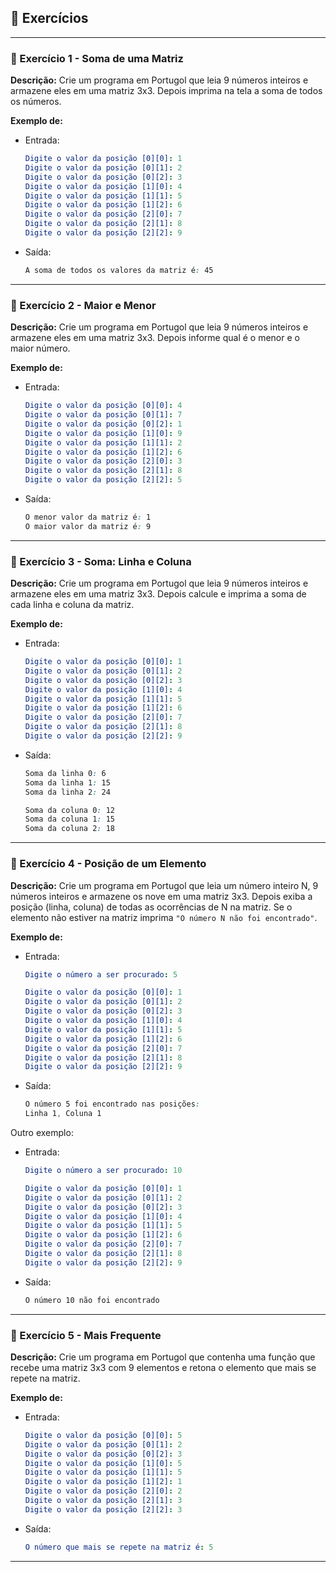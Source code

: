 ## 📝 Exercícios 

---

### 🔹 Exercício 1 - Soma de uma Matriz
**Descrição:** Crie um programa em Portugol que leia 9 números inteiros e armazene eles em uma matriz 3x3. Depois imprima na tela a soma de todos os  números.

**Exemplo de:**
- Entrada:
    ```yaml
    Digite o valor da posição [0][0]: 1  
    Digite o valor da posição [0][1]: 2  
    Digite o valor da posição [0][2]: 3  
    Digite o valor da posição [1][0]: 4  
    Digite o valor da posição [1][1]: 5  
    Digite o valor da posição [1][2]: 6  
    Digite o valor da posição [2][0]: 7  
    Digite o valor da posição [2][1]: 8  
    Digite o valor da posição [2][2]: 9
    ```
 
* Saída:
    ```css
    A soma de todos os valores da matriz é: 45
    ```

---

### 🔹 Exercício 2 - Maior e Menor
**Descrição:** Crie um programa em Portugol que  leia 9 números inteiros e armazene eles em uma matriz 3x3. Depois informe qual é o menor e o maior número.

**Exemplo de:**
- Entrada:
    ```yaml
    Digite o valor da posição [0][0]: 4
    Digite o valor da posição [0][1]: 7  
    Digite o valor da posição [0][2]: 1  
    Digite o valor da posição [1][0]: 9  
    Digite o valor da posição [1][1]: 2  
    Digite o valor da posição [1][2]: 6  
    Digite o valor da posição [2][0]: 3  
    Digite o valor da posição [2][1]: 8  
    Digite o valor da posição [2][2]: 5
    ```
 
* Saída:
    ```css
    O menor valor da matriz é: 1  
    O maior valor da matriz é: 9
    ```

---

### 🔹 Exercício 3 - Soma: Linha e Coluna
**Descrição:** Crie um programa em Portugol que leia 9 números inteiros e armazene eles em uma matriz 3x3. Depois calcule e imprima a soma de cada linha e coluna da matriz.


**Exemplo de:**
- Entrada:
    ```yaml
    Digite o valor da posição [0][0]: 1  
    Digite o valor da posição [0][1]: 2  
    Digite o valor da posição [0][2]: 3  
    Digite o valor da posição [1][0]: 4  
    Digite o valor da posição [1][1]: 5  
    Digite o valor da posição [1][2]: 6  
    Digite o valor da posição [2][0]: 7  
    Digite o valor da posição [2][1]: 8  
    Digite o valor da posição [2][2]: 9

    ```
 
* Saída:
    ```css
    Soma da linha 0: 6  
    Soma da linha 1: 15  
    Soma da linha 2: 24  

    Soma da coluna 0: 12  
    Soma da coluna 1: 15  
    Soma da coluna 2: 18
    ```

---

### 🔹 Exercício 4 - Posição de um Elemento
**Descrição:**  Crie um programa em Portugol que leia um número inteiro N, 9 números inteiros e armazene os nove em uma matriz 3x3. Depois exiba a posição (linha, coluna) de todas as ocorrências de N na matriz. Se o elemento não estiver na matriz imprima `"O número N não foi encontrado"`.

**Exemplo de:**
- Entrada:
    ```yaml
    Digite o número a ser procurado: 5

    Digite o valor da posição [0][0]: 1  
    Digite o valor da posição [0][1]: 2  
    Digite o valor da posição [0][2]: 3  
    Digite o valor da posição [1][0]: 4  
    Digite o valor da posição [1][1]: 5  
    Digite o valor da posição [1][2]: 6  
    Digite o valor da posição [2][0]: 7  
    Digite o valor da posição [2][1]: 8  
    Digite o valor da posição [2][2]: 9
    ```
 
* Saída:
    ```css
    O número 5 foi encontrado nas posições:
    Linha 1, Coluna 1
    ```
Outro exemplo:

- Entrada:
    ```yaml
    Digite o número a ser procurado: 10

    Digite o valor da posição [0][0]: 1  
    Digite o valor da posição [0][1]: 2  
    Digite o valor da posição [0][2]: 3  
    Digite o valor da posição [1][0]: 4  
    Digite o valor da posição [1][1]: 5  
    Digite o valor da posição [1][2]: 6  
    Digite o valor da posição [2][0]: 7  
    Digite o valor da posição [2][1]: 8  
    Digite o valor da posição [2][2]: 9
    ```
 
* Saída:
    ```css
    O número 10 não foi encontrado
    ```

---

### 🔹 Exercício 5 - Mais Frequente
**Descrição:** Crie um programa em Portugol que contenha uma função que recebe uma matriz 3x3 com 9 elementos e retona o elemento que mais se repete na matriz. 

**Exemplo de:**
- Entrada:
    ```yaml
    Digite o valor da posição [0][0]: 5  
    Digite o valor da posição [0][1]: 2  
    Digite o valor da posição [0][2]: 3  
    Digite o valor da posição [1][0]: 5  
    Digite o valor da posição [1][1]: 5  
    Digite o valor da posição [1][2]: 1  
    Digite o valor da posição [2][0]: 2  
    Digite o valor da posição [2][1]: 3  
    Digite o valor da posição [2][2]: 3
    ```
 
* Saída:
    ```yaml
    O número que mais se repete na matriz é: 5
    ```
    
---

